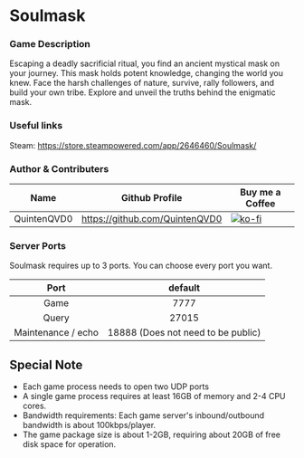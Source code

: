 # Soulmask

### Game Description

 Escaping a deadly sacrificial ritual, you find an ancient mystical mask on your journey. This mask holds potent knowledge, changing the world you knew. Face the harsh challenges of nature, survive, rally followers, and build your own tribe. Explore and unveil the truths behind the enigmatic mask. 

### Useful links

Steam: https://store.steampowered.com/app/2646460/Soulmask/

### Author & Contributers
| Name        | Github Profile  | Buy me a Coffee |
| ------------- |-------------|-------------|
|   QuintenQVD0   | https://github.com/QuintenQVD0 | [![ko-fi](https://ko-fi.com/img/githubbutton_sm.svg)](https://ko-fi.com/J3J2HGECS) |


### Server Ports

Soulmask requires up to 3 ports. You can choose every port you want.

| Port     | default       |
|:---------:|:---------------:|
| Game     |     7777      |
| Query    |     27015     |
| Maintenance / echo |     18888 (Does not need to be public)     |

## Special Note

- Each game process needs to open two UDP ports
- A single game process requires at least 16GB of memory and 2-4 CPU cores.
- Bandwidth requirements: Each game server's inbound/outbound bandwidth is about 100kbps/player.
- The game package size is about 1-2GB, requiring about 20GB of free disk space for operation.